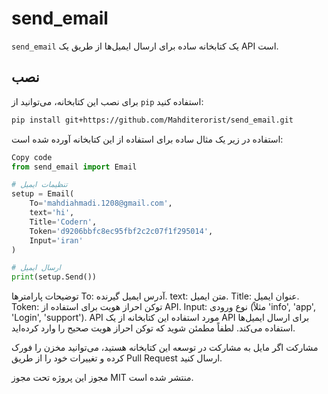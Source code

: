 # send_email

`send_email` یک کتابخانه ساده برای ارسال ایمیل‌ها از طریق یک API است.

## نصب

برای نصب این کتابخانه، می‌توانید از `pip` استفاده کنید:

```bash
pip install git+https://github.com/Mahditerorist/send_email.git
```

استفاده
در زیر یک مثال ساده برای استفاده از این کتابخانه آورده شده است:

```python
Copy code
from send_email import Email

# تنظیمات ایمیل
setup = Email(
    To='mahdiahmadi.1208@gmail.com',
    text='hi',
    Title='Codern',
    Token='d9206bbfc8ec95fbf2c2c07f1f295014',
    Input='iran'
)

# ارسال ایمیل
print(setup.Send())
```
توضیحات پارامترها
To: آدرس ایمیل گیرنده.
text: متن ایمیل.
Title: عنوان ایمیل.
Token: توکن احراز هویت برای استفاده از API.
Input: نوع ورودی (مثلاً 'info', 'app', 'Login', 'support').
API مورد استفاده
این کتابخانه از یک API برای ارسال ایمیل‌ها استفاده می‌کند. لطفاً مطمئن شوید که توکن احراز هویت صحیح را وارد کرده‌اید.

مشارکت
اگر مایل به مشارکت در توسعه این کتابخانه هستید، می‌توانید مخزن را فورک کرده و تغییرات خود را از طریق Pull Request ارسال کنید.

مجوز
این پروژه تحت مجوز MIT منتشر شده است.
